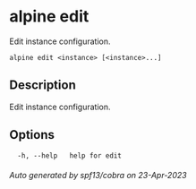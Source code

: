 # alpine edit

Edit instance configuration.

```
alpine edit <instance> [<instance>...]
```

## Description

Edit instance configuration.

## Options

```
  -h, --help   help for edit
```

###### Auto generated by spf13/cobra on 23-Apr-2023
